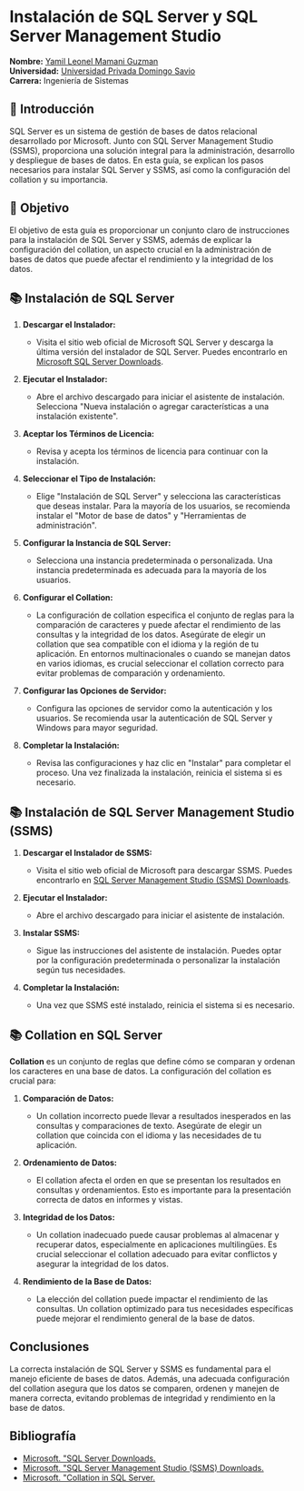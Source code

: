 # Instalación de SQL Server y SQL Server Management Studio

**Nombre:** [Yamil Leonel Mamani Guzman](https://www.facebook.com/yamil.guzman.58726)<br>
**Universidad:** [Universidad Privada Domingo Savio](https://www.upds.edu.bo/sede/santa-cruz/)<br>
**Carrera:** Ingeniería de Sistemas 

## 📌 Introducción

SQL Server es un sistema de gestión de bases de datos relacional desarrollado por Microsoft. Junto con SQL Server Management Studio (SSMS), proporciona una solución integral para la administración, desarrollo y despliegue de bases de datos. En esta guía, se explican los pasos necesarios para instalar SQL Server y SSMS, así como la configuración del collation y su importancia.

## 🎯 Objetivo

El objetivo de esta guía es proporcionar un conjunto claro de instrucciones para la instalación de SQL Server y SSMS, además de explicar la configuración del collation, un aspecto crucial en la administración de bases de datos que puede afectar el rendimiento y la integridad de los datos.

## 📚 Instalación de SQL Server

1. **Descargar el Instalador:**
   - Visita el sitio web oficial de Microsoft SQL Server y descarga la última versión del instalador de SQL Server. Puedes encontrarlo en [Microsoft SQL Server Downloads](https://www.microsoft.com/en-us/sql-server/sql-server-downloads).

2. **Ejecutar el Instalador:**
   - Abre el archivo descargado para iniciar el asistente de instalación. Selecciona "Nueva instalación o agregar características a una instalación existente".

3. **Aceptar los Términos de Licencia:**
   - Revisa y acepta los términos de licencia para continuar con la instalación.

4. **Seleccionar el Tipo de Instalación:**
   - Elige "Instalación de SQL Server" y selecciona las características que deseas instalar. Para la mayoría de los usuarios, se recomienda instalar el "Motor de base de datos" y "Herramientas de administración".

5. **Configurar la Instancia de SQL Server:**
   - Selecciona una instancia predeterminada o personalizada. Una instancia predeterminada es adecuada para la mayoría de los usuarios.

6. **Configurar el Collation:**
   - La configuración de collation especifica el conjunto de reglas para la comparación de caracteres y puede afectar el rendimiento de las consultas y la integridad de los datos. Asegúrate de elegir un collation que sea compatible con el idioma y la región de tu aplicación. En entornos multinacionales o cuando se manejan datos en varios idiomas, es crucial seleccionar el collation correcto para evitar problemas de comparación y ordenamiento.

7. **Configurar las Opciones de Servidor:**
   - Configura las opciones de servidor como la autenticación y los usuarios. Se recomienda usar la autenticación de SQL Server y Windows para mayor seguridad.

8. **Completar la Instalación:**
   - Revisa las configuraciones y haz clic en "Instalar" para completar el proceso. Una vez finalizada la instalación, reinicia el sistema si es necesario.

## 📚 Instalación de SQL Server Management Studio (SSMS)

1. **Descargar el Instalador de SSMS:**
   - Visita el sitio web oficial de Microsoft para descargar SSMS. Puedes encontrarlo en [SQL Server Management Studio (SSMS) Downloads](https://docs.microsoft.com/en-us/sql/ssms/download-sql-server-management-studio-ssms).

2. **Ejecutar el Instalador:**
   - Abre el archivo descargado para iniciar el asistente de instalación.

3. **Instalar SSMS:**
   - Sigue las instrucciones del asistente de instalación. Puedes optar por la configuración predeterminada o personalizar la instalación según tus necesidades.

4. **Completar la Instalación:**
   - Una vez que SSMS esté instalado, reinicia el sistema si es necesario.

## 📚 Collation en SQL Server

**Collation** es un conjunto de reglas que define cómo se comparan y ordenan los caracteres en una base de datos. La configuración del collation es crucial para:

1. **Comparación de Datos:**
   - Un collation incorrecto puede llevar a resultados inesperados en las consultas y comparaciones de texto. Asegúrate de elegir un collation que coincida con el idioma y las necesidades de tu aplicación.

2. **Ordenamiento de Datos:**
   - El collation afecta el orden en que se presentan los resultados en consultas y ordenamientos. Esto es importante para la presentación correcta de datos en informes y vistas.

3. **Integridad de los Datos:**
   - Un collation inadecuado puede causar problemas al almacenar y recuperar datos, especialmente en aplicaciones multilingües. Es crucial seleccionar el collation adecuado para evitar conflictos y asegurar la integridad de los datos.

4. **Rendimiento de la Base de Datos:**
   - La elección del collation puede impactar el rendimiento de las consultas. Un collation optimizado para tus necesidades específicas puede mejorar el rendimiento general de la base de datos.

## Conclusiones

La correcta instalación de SQL Server y SSMS es fundamental para el manejo eficiente de bases de datos. Además, una adecuada configuración del collation asegura que los datos se comparen, ordenen y manejen de manera correcta, evitando problemas de integridad y rendimiento en la base de datos.

## Bibliografía

- [Microsoft. "SQL Server Downloads.](https://www.microsoft.com/en-us/sql-server/sql-server-downloads)
- [Microsoft. "SQL Server Management Studio (SSMS) Downloads.](https://docs.microsoft.com/en-us/sql/ssms/download-sql-server-management-studio-ssms)
- [Microsoft. "Collation in SQL Server.](https://learn.microsoft.com/en-us/sql/relational-databases/collations/collation-and-unicode-support?view=sql-server-ver16)
